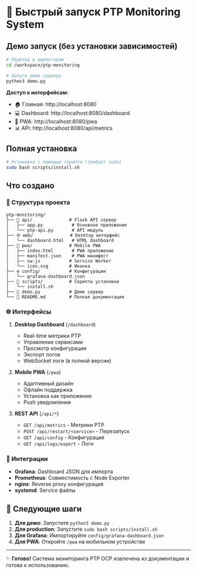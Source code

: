 # 🚀 Быстрый запуск PTP Monitoring System

## Демо запуск (без установки зависимостей)

```bash
# Переход в директорию
cd /workspace/ptp-monitoring

# Запуск демо сервера
python3 demo.py
```

**Доступ к интерфейсам:**
- 🏠 Главная: http://localhost:8080
- 💻 Dashboard: http://localhost:8080/dashboard  
- 📱 PWA: http://localhost:8080/pwa
- 📊 API: http://localhost:8080/api/metrics

## Полная установка

```bash
# Установка с помощью скрипта (требует sudo)
sudo bash scripts/install.sh
```

## Что создано

### 📁 Структура проекта
```
ptp-monitoring/
├── 🔧 api/              # Flask API сервер
│   ├── app.py           # Основное приложение  
│   └── ptp-api.py       # API модуль
├── 🌐 web/              # Desktop интерфейс
│   └── dashboard.html   # HTML dashboard
├── 📱 pwa/              # Mobile PWA
│   ├── index.html       # PWA приложение
│   ├── manifest.json    # PWA манифест
│   ├── sw.js           # Service Worker
│   └── icon.svg        # Иконка
├── ⚙️ config/           # Конфигурации
│   └── grafana-dashboard.json
├── 🔨 scripts/          # Скрипты установки  
│   └── install.sh
├── 🚀 demo.py           # Демо сервер
└── 📖 README.md         # Полная документация
```

### 🌐 Интерфейсы

1. **Desktop Dashboard** (`/dashboard`)
   - Real-time метрики PTP  
   - Управление сервисами
   - Просмотр конфигурации
   - Экспорт логов
   - WebSocket логи (в полной версии)

2. **Mobile PWA** (`/pwa`)
   - Адаптивный дизайн
   - Офлайн поддержка
   - Установка как приложение
   - Push уведомления

3. **REST API** (`/api/*`)
   - `GET /api/metrics` - Метрики PTP
   - `POST /api/restart/<service>` - Перезапуск
   - `GET /api/config` - Конфигурация  
   - `GET /api/logs/export` - Логи

### 🔗 Интеграции

- **Grafana**: Dashboard JSON для импорта
- **Prometheus**: Совместимость с Node Exporter
- **nginx**: Reverse proxy конфигурация
- **systemd**: Service файлы

## 🎯 Следующие шаги

1. **Для демо**: Запустите `python3 demo.py`
2. **Для production**: Запустите `sudo bash scripts/install.sh`
3. **Для Grafana**: Импортируйте `config/grafana-dashboard.json`
4. **Для PWA**: Откройте `/pwa` на мобильном устройстве

---

✨ **Готово!** Система мониторинга PTP OCP извлечена из документации и готова к использованию.